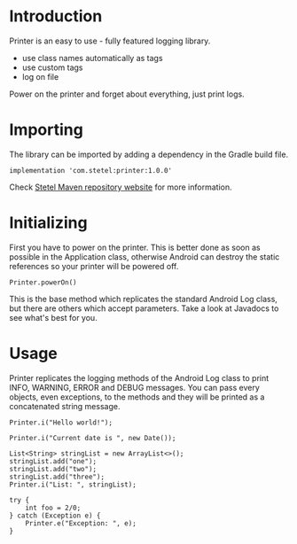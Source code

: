 # Introduction
Printer is an easy to use - fully featured logging library.
- use class names automatically as tags
- use custom tags
- log on file

Power on the printer and forget about everything, just print logs.

# Importing
The library can be imported by adding a dependency in the Gradle build file.
```
implementation 'com.stetel:printer:1.0.0'
```
Check [Stetel Maven repository website](https://maven.stetel.com/help.jsp) for more information.

# Initializing
First you have to power on the printer. This is better done as soon as possible in the Application class, otherwise Android can destroy the static references so your printer will be powered off.
``` 
Printer.powerOn()
```
This is the base method which replicates the standard Android Log class, but there are others which accept parameters.
Take a look at Javadocs to see what's best for you.

# Usage
Printer replicates the logging methods of the Android Log class to print INFO, WARNING, ERROR and DEBUG messages.
You can pass every objects, even exceptions, to the methods and they will be printed as a concatenated string message.
```
Printer.i("Hello world!");

Printer.i("Current date is ", new Date());

List<String> stringList = new ArrayList<>();
stringList.add("one");
stringList.add("two");
stringList.add("three");
Printer.i("List: ", stringList);

try {
    int foo = 2/0;
} catch (Exception e) {
    Printer.e("Exception: ", e);
}
```